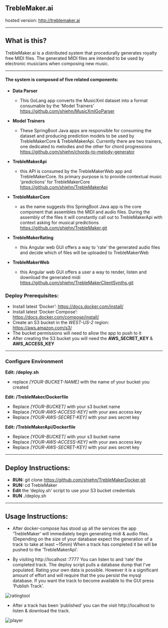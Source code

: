 ## TrebleMaker.ai 
hosted version: http://treblemaker.ai

---

## What is this?
TrebleMaker.ai is a distributed system that procedurally generates royalty free MIDI files.  The generated MIDI files are intended to be used by electronic musicians when composing new music.

---

#### The system is composed of five related components:
* **Data Parser**
    * This GoLang app converts the MusicXml dataset into a format consumable by the 'Model Trainers' https://github.com/shiehn/MusicXmlGoParser
     
* **Model Trainers**
    * These SpringBoot Java apps are responsible for consuming the dataset and producing prediction models to be used by TrebleMakerCore & TrebleMakerApi.  Currently there are two trainers, one dedicated to melodies and the other for chord progressions https://github.com/shiehn/chords-to-melody-generator

* **TrebleMakerApi**
    * this API is consumed by the TrebleMakerWeb app and TrebleMakerCore.  Its primary purpose is to provide contextual music 'predictions' for TrebleMakerCore https://github.com/shiehn/TrebleMakerApi

* **TrebleMakerCore**
    * as the name suggests this SpringBoot Java app is the core component that assembles the MIDI and audio files.  During the assembly of the files it will constantly call out to TrebleMakerApi with context asking for musical predictions https://github.com/shiehn/TrebleMaker.git
 
* **TrebleMakerRating**
    * this Angular web GUI offers a way to 'rate' the generated audio files and decide which of files will be uploaded to TrebleMakerWeb

* **TrebleMakerWeb**
    * this Angular web GUI offers a user a way to render, listen and download the generated midi https://github.com/shiehn/TrebleMakerClientSynths.git    
 

### Deploy Prerequisites:
* Install latest ‘Docker’: https://docs.docker.com/install/
* Install latest ‘Docker Compose’: https://docs.docker.com/compose/install/
* Create an S3 bucket in the *WEST-US-2* region: https://aws.amazon.com/s3/
* The bucket permissions will need to allow the app to push to it
* After creating the S3 bucket you will need the **AWS_SECRET_KEY** & **AWS_ACCESS_KEY**

---

### Configure Environment
**Edit: /deploy.sh**
* replace *[YOUR-BUCKET-NAME]* with the name of your bucket you created

**Edit: /TrebleMaker/Dockerfile**
* Replace *[YOUR-BUCKET]* with your s3 bucket name
* Replace *[YOUR-AWS-ACCESS-KEY]*  with your aws access key
* Replace *[YOUR-AWS-SECRET-KEY]* with your aws secret key

**Edit: /TrebleMakerApi/Dockerfile**
* Replace *[YOUR-BUCKET]* with your s3 bucket name
* Replace *[YOUR-AWS-ACCESS-KEY]*  with your aws access key
* Replace *[YOUR-AWS-SECRET-KEY]* with your aws secret key

---

## Deploy Instructions:
* **RUN:** git clone https://github.com/shiehn/TrebleMakerDocker.git
* **RUN:** cd TrebleMaker
* **Edit** the ‘deploy.sh’ script to use your S3 bucket credentials
* **RUN** ./deploy.sh

---

## Usage Instructions:
* After docker-compose has stood up all the services the app ‘TrebleMaker’ will immediately begin generating midi & audio files.  (Depending on the size of your database expect the generation of a track to take at least ~15min)
When a track has completed it be will be pushed to the ‘TrebleMakerApi’.  

* By visiting http://localhost :7777 You can listen to and ‘rate’ the completed track.  The deploy script pulls a database dump that I've populated.  Rating your own data is possible. However it is a significant amount of effort and will require that the you persist the mysql database.  If you want the track to become available to the GUI press ‘Publish Track’.

![ratingtool](https://user-images.githubusercontent.com/826261/40818411-f19bfbda-6524-11e8-9190-ff7a42edaaa6.png)

* After a track has been ‘published’ you can the visit http://localhost to listen & download the track.

![player](https://user-images.githubusercontent.com/826261/40818470-1dc3ae56-6525-11e8-8f2f-f78abf3a32f7.png)
